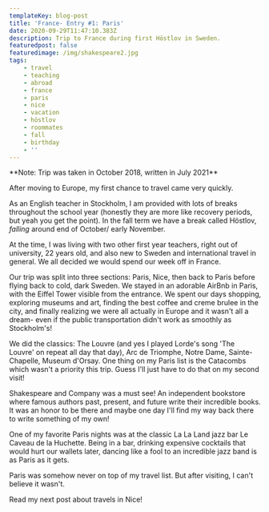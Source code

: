 ```yaml
---
templateKey: blog-post
title: 'France- Entry #1: Paris'
date: 2020-09-29T11:47:10.383Z
description: Trip to France during first Höstlov in Sweden.
featuredpost: false
featuredimage: /img/shakespeare2.jpg
tags:
    - travel
    - teaching
    - abroad
    - france
    - paris
    - nice
    - vacation
    - höstlov
    - roommates
    - fall
    - birthday
    - ''
---
```


\*\*Note: Trip was taken in October 2018, written in July 2021\*\*

After moving to Europe, my first chance to travel came very quickly.

As an English teacher in Stockholm, I am provided with lots of breaks throughout the school year (honestly they are more like recovery periods, but yeah you get the point). In the fall term we have a break called Höstlov, _falling_ around end of October/ early November.

At the time, I was living with two other first year teachers, right out of university, 22 years old, and also new to Sweden and international travel in general. We all decided we would spend our week off in France.

Our trip was split into three sections: Paris, Nice, then back to Paris before flying back to cold, dark Sweden. We stayed in an adorable AirBnb in Paris, with the Eiffel Tower visible from the entrance. We spent our days shopping, exploring museums and art, finding the best coffee and creme brulee in the city, and finally realizing we were all actually in Europe and it wasn't all a dream- even if the public transportation didn't work as smoothly as Stockholm's!

We did the classics: The Louvre (and yes I played Lorde's song 'The Louvre' on repeat all day that day), Arc de Triomphe, Notre Dame, Sainte-Chapelle, Museum d'Orsay. One thing on my Paris list is the Catacombs which wasn't a priority this trip. Guess I'll just have to do that on my second visit!

Shakespeare and Company was a must see! An independent bookstore where famous authors past, present, and future write their incredible books. It was an honor to be there and maybe one day I'll find my way back there to write something of my own!

One of my favorite Paris nights was at the classic La La Land jazz bar Le Caveau de la Huchette. Being in a bar, drinking expensive cocktails that would hurt our wallets later, dancing like a fool to an incredible jazz band is as Paris as it gets.

Paris was somehow never on top of my travel list. But after visiting, I can't believe it wasn't.

Read my next post about travels in Nice!
